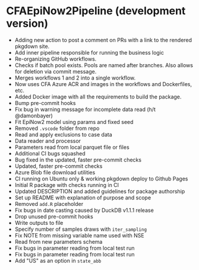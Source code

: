 # CFAEpiNow2Pipeline (development version)


* Adding new action to post a comment on PRs with a link to the rendered pkgdown site.
* Add inner pipeline responsible for running the business logic
* Re-organizing GitHub workflows.
* Checks if batch pool exists. Pools are named after branches. Also allows for deletion via commit message.
* Merges workflows 1 and 2 into a single workflow.
* Now uses CFA Azure ACR and images in the workflows and Dockerfiles, etc.
* Added Docker image with all the requirements to build the package.
* Bump pre-commit hooks
* Fix bug in warning message for incomplete data read (h/t @damonbayer)
* Fit EpiNow2 model using params and fixed seed
* Removed `.vscode` folder from repo
* Read and apply exclusions to case data
* Data reader and processor
* Parameters read from local parquet file or files
* Additional CI bugs squashed
* Bug fixed in the updated, faster pre-commit checks
* Updated, faster pre-commit checks
* Azure Blob file download utilities
* CI running on Ubuntu only & working pkgdown deploy to Github Pages
* Initial R package with checks running in CI
* Updated DESCRIPTION and added guidelines for package authorship
* Set up README with explanation of purpose and scope
* Removed `add.R` placeholder
* Fix bugs in date casting caused by DuckDB v1.1.1 release
* Drop unused pre-commit hooks
* Write outputs to file
* Specify number of samples draws with `iter_sampling`
* Fix NOTE from missing variable name used with NSE
* Read from new parameters schema
* Fix bugs in parameter reading from local test run
* Fix bugs in parameter reading from local test run
* Add "US" as an option in `state_abb`
